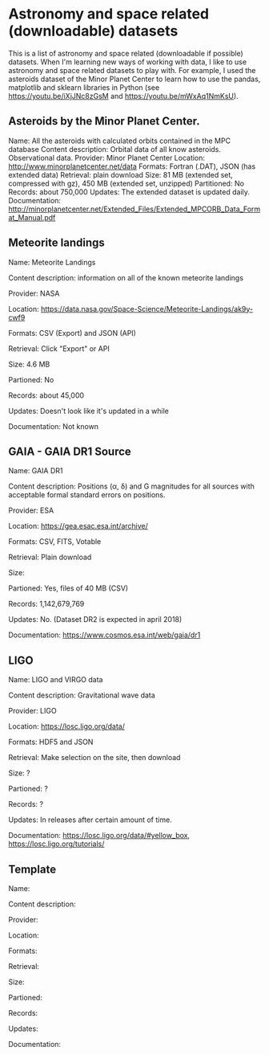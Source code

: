 # Astronomy and space related (downloadable) datasets

This is a list of astronomy and space related (downloadable if possible) datasets. When I'm learning new ways of working with data, I like to use astronomy and space related datasets to play with. For example, I used the asteroids dataset of the Minor Planet Center to learn how to use the pandas, matplotlib and sklearn libraries in Python (see https://youtu.be/iXjJNc8zGsM and https://youtu.be/mWxAq1NmKsU). 


## Asteroids by the Minor Planet Center.
Name: All the asteroids with calculated orbits contained in the MPC database
Content description: Orbital data of all know asteroids. Observational data.
Provider: Minor Planet Center
Location: http://www.minorplanetcenter.net/data
Formats: Fortran (.DAT), JSON (has extended data)
Retrieval: plain download
Size: 81 MB (extended set, compressed with gz), 450 MB (extended set, unzipped)
Partitioned: No
Records: about 750,000
Updates: The extended dataset is updated daily.
Documentation: http://minorplanetcenter.net/Extended_Files/Extended_MPCORB_Data_Format_Manual.pdf

## Meteorite landings

Name: Meteorite Landings

Content description: information on all of the known meteorite landings

Provider: NASA

Location: https://data.nasa.gov/Space-Science/Meteorite-Landings/ak9y-cwf9

Formats: CSV (Export) and JSON (API)

Retrieval: Click "Export" or API

Size: 4.6 MB

Partioned: No

Records: about 45,000

Updates: Doesn't look like it's updated in a while

Documentation: Not known



## GAIA - GAIA DR1 Source

Name: GAIA DR1

Content description: Positions (α, δ) and G magnitudes for all sources with acceptable formal standard errors on 
positions.

Provider: ESA

Location: https://gea.esac.esa.int/archive/

Formats: CSV, FITS, Votable

Retrieval: Plain download

Size: 

Partioned: Yes, files of 40 MB (CSV)

Records: 1,142,679,769 

Updates: No. (Dataset DR2 is expected in april 2018)

Documentation: https://www.cosmos.esa.int/web/gaia/dr1



## LIGO

Name: LIGO and VIRGO data

Content description: Gravitational wave data

Provider: LIGO

Location: https://losc.ligo.org/data/

Formats: HDF5 and JSON

Retrieval: Make selection on the site, then download

Size: ?

Partioned: ?

Records: ?

Updates: In releases after certain amount of time.

Documentation: https://losc.ligo.org/data/#yellow_box, https://losc.ligo.org/tutorials/



## Template

Name: 

Content description: 

Provider: 

Location: 

Formats: 

Retrieval: 

Size: 

Partioned: 

Records: 

Updates:

Documentation:


